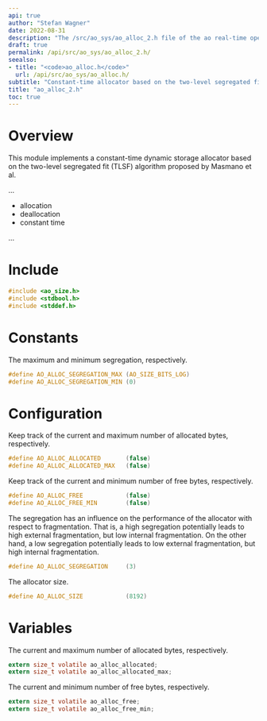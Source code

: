```yaml
---
api: true
author: "Stefan Wagner"
date: 2022-08-31
description: "The /src/ao_sys/ao_alloc_2.h file of the ao real-time operating system."
draft: true
permalink: /api/src/ao_sys/ao_alloc_2.h/
seealso:
- title: "<code>ao_alloc.h</code>"
  url: /api/src/ao_sys/ao_alloc.h/
subtitle: "Constant-time allocator based on the two-level segregated fit algorithm"
title: "ao_alloc_2.h"
toc: true
---
```


# Overview

This module implements a constant-time dynamic storage allocator based on the two-level segregated fit (TLSF) algorithm proposed by Masmano et al.

...

- allocation
- deallocation
- constant time

...

# Include

```c
#include <ao_size.h>
#include <stdbool.h>
#include <stddef.h>
```

# Constants

The maximum and minimum segregation, respectively.

```c
#define AO_ALLOC_SEGREGATION_MAX (AO_SIZE_BITS_LOG)
#define AO_ALLOC_SEGREGATION_MIN (0)
```

# Configuration

Keep track of the current and maximum number of allocated bytes, respectively.

```c
#define AO_ALLOC_ALLOCATED       (false)
#define AO_ALLOC_ALLOCATED_MAX   (false)
```

Keep track of the current and minimum number of free bytes, respectively.

```c
#define AO_ALLOC_FREE            (false)
#define AO_ALLOC_FREE_MIN        (false)
```

The segregation has an influence on the performance of the allocator with respect to fragmentation. That is, a high segregation potentially leads to high external fragmentation, but low internal fragmentation. On the other hand, a low segregation potentially leads to low external fragmentation, but high internal fragmentation.

```c
#define AO_ALLOC_SEGREGATION     (3)
```

The allocator size.

```c
#define AO_ALLOC_SIZE            (8192)
```

# Variables

The current and maximum number of allocated bytes, respectively.

```c
extern size_t volatile ao_alloc_allocated;
extern size_t volatile ao_alloc_allocated_max;
```

The current and minimum number of free bytes, respectively.

```c
extern size_t volatile ao_alloc_free;
extern size_t volatile ao_alloc_free_min;
```
